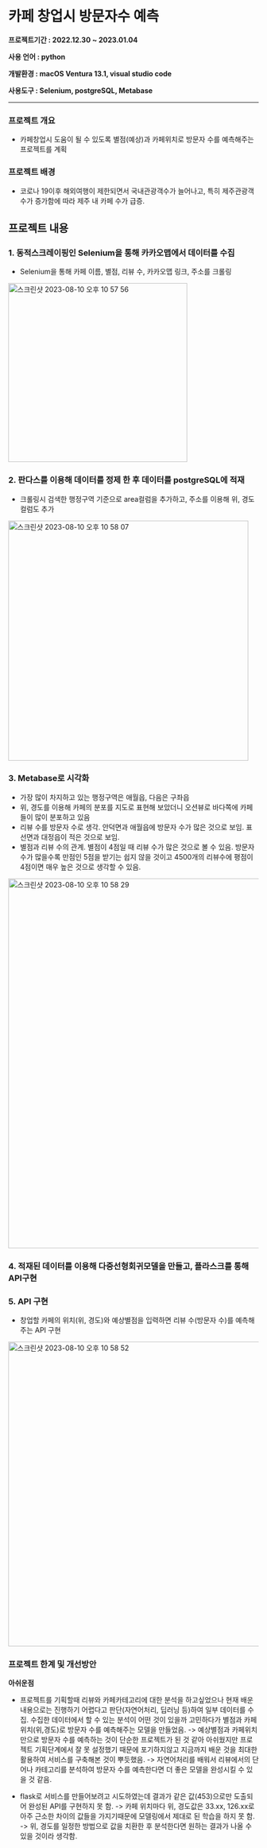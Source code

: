 # 카페 창업시 방문자수 예측
**프로젝트기간 : 2022.12.30 ~ 2023.01.04**

**사용 언어 : python**

**개발환경 : macOS Ventura 13.1, visual studio code**

**사용도구 : Selenium, postgreSQL, Metabase**

***
### 프로젝트 개요
- 카페창업시 도움이 될 수 있도록 별점(예상)과 카페위치로 방문자 수를 예측해주는 프로젝트를 계획

### 프로젝트 배경
- 코로나 19이후 해외여행이 제한되면서 국내관광객수가 늘어나고, 특히 제주관광객수가 증가함에 따라 제주 내 카페 수가 급증. 

   
## 프로젝트 내용
### 1. 동적스크레이핑인 Selenium을 통해 카카오맵에서 데이터를 수집
- Selenium을 통해 카페 이름, 별점, 리뷰 수, 카카오맵 링크, 주소를 크롤링
<img width="360" alt="스크린샷 2023-08-10 오후 10 57 56" src="https://github.com/jinmyeonghee/Visitor_Prediction_ML/assets/114460314/be68b916-eb05-425a-abc4-fe6ce410b004">

### 2. 판다스를 이용해 데이터를 정제 한 후 데이터를 postgreSQL에 적재
- 크롤링시 검색한 행정구역 기준으로 area컬럼을 추가하고, 주소를 이용해 위, 경도 컬럼도 추가
<img width="483" alt="스크린샷 2023-08-10 오후 10 58 07" src="https://github.com/jinmyeonghee/Visitor_Prediction_ML/assets/114460314/642a4d4b-ec2b-4ee4-832c-b4104704dfdd">

### 3. Metabase로 시각화
- 가장 많이 차지하고 있는 행정구역은 애월읍, 다음은 구좌읍
- 위, 경도를 이용해 카페의 분포를 지도로 표현해 보았더니 오션뷰로 바다쪽에 카페들이 많이 분포하고 있음
- 리뷰 수를 방문자 수로 생각. 안덕면과 애월읍에 방문자 수가 많은 것으로 보임. 표선면과 대정읍이 적은 것으로 보임.
- 별점과 리뷰 수의 관계. 별점이 4점일 때 리뷰 수가 많은 것으로 볼 수 있음. 방문자 수가 많을수록 만점인 5점을 받기는 쉽지 않을 것이고 4500개의 리뷰수에 평점이 4점이면 매우 높은 것으로 생각할 수 있음.
<img width="744" alt="스크린샷 2023-08-10 오후 10 58 29" src="https://github.com/jinmyeonghee/Visitor_Prediction_ML/assets/114460314/b2dd7835-680b-4397-8e41-00f4cc7f1eb8">

### 4. 적재된 데이터를 이용해 다중선형회귀모델을 만들고, 플라스크를 통해 API구현

### 5. API 구현
- 창업할 카페의 위치(위, 경도)와 예상별점을 입력하면 리뷰 수(방문자 수)를 예측해주는 API 구현
<img width="613" alt="스크린샷 2023-08-10 오후 10 58 52" src="https://github.com/jinmyeonghee/Visitor_Prediction_ML/assets/114460314/9a63e6f5-6552-4b17-bc46-945b264ed098">

### 프로젝트 한계 및 개선방안
**아쉬운점**
- 프로젝트를 기획할때 리뷰와 카페카테고리에 대한 분석을 하고싶었으나 현재 배운 내용으로는 진행하기 어렵다고 판단(자연어처리, 딥러닝 등)하여 일부 데이터를 수집. 수집한 데이터에서 할 수 있는 분석이 어떤 것이 있을까 고민하다가 별점과 카페위치(위,경도)로 방문자 수를 예측해주는 모델을 만들었음.
  -> 예상별점과 카페위치만으로 방문자 수를 예측하는 것이 단순한 프로젝트가 된 것 같아 아쉬웠지만 프로젝트 기획단계에서 잘 못 설정했기 때문에 포기하지않고 지금까지 배운 것을 최대한 활용하여 서비스를 구축해본 것이 뿌듯했음.
  -> 자연어처리를 배워서 리뷰에서의 단어나 카테고리를 분석하여 방문자 수를 예측한다면 더 좋은 모델을 완성시킬 수 있을 것 같음.
  
- flask로 서비스를 만들어보려고 시도하였는데 결과가 같은 값(453)으로만 도출되어 완성된 API를 구현하지 못 함.
  -> 카페 위치마다 위, 경도값은 33.xx, 126.xx로 아주 근소한 차이의 값들을 가지기때문에 모델링에서 제대로 된 학습을 하지 못 함.
  -> 위, 경도를 일정한 방법으로 값을 치환한 후 분석한다면 원하는 결과가 나올 수 있을 것이라 생각함. 

